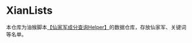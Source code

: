 # XianLists

本仓库为油猴脚本[【仙家军成分查询Helper】](https://greasyfork.org/zh-CN/scripts/467197)的数据仓库，存放仙家军、关键词等名单。